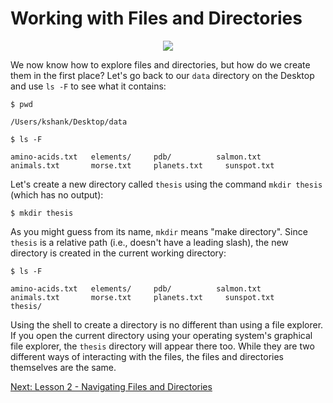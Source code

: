 # Working with Files and Directories

<p align="center">
<kbd>
  <img src="https://github.com/kylescotshank/IntroToShell/blob/master/Images/linux-from-scratch.jpg"/>
</kbd>
</p>



We now know how to explore files and directories,
but how do we create them in the first place?
Let's go back to our `data` directory on the Desktop
and use `ls -F` to see what it contains:

~~~
$ pwd
~~~

~~~
/Users/kshank/Desktop/data
~~~

~~~
$ ls -F
~~~

~~~
amino-acids.txt   elements/     pdb/          salmon.txt
animals.txt       morse.txt     planets.txt     sunspot.txt
~~~

Let's create a new directory called `thesis` using the command `mkdir thesis`
(which has no output):

~~~
$ mkdir thesis
~~~

As you might guess from its name,
`mkdir` means "make directory".
Since `thesis` is a relative path
(i.e., doesn't have a leading slash),
the new directory is created in the current working directory:

~~~
$ ls -F
~~~

~~~
amino-acids.txt   elements/     pdb/          salmon.txt
animals.txt       morse.txt     planets.txt     sunspot.txt
thesis/
~~~

Using the shell to create a directory is no different than using a file explorer.
If you open the current directory using your operating system's graphical file explorer,
the `thesis` directory will appear there too.
While they are two different ways of interacting with the files,
the files and directories themselves are the same.


[Next: Lesson 2 - Navigating Files and Directories](https://github.com/kylescotshank/IntroToShell/blob/master/Lessons/Lesson2_NavigatingFilesAndDirectories.md)